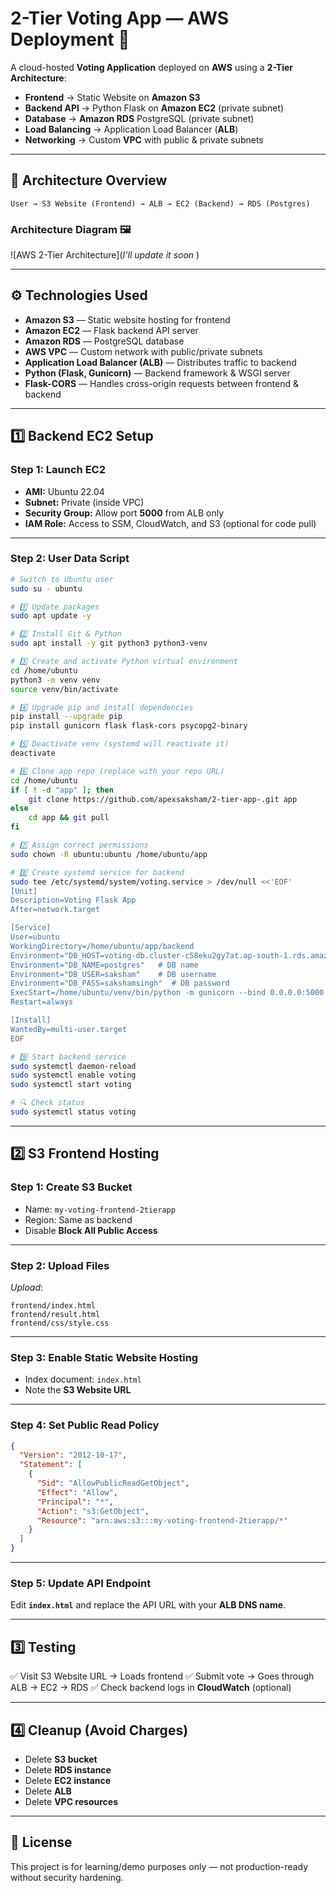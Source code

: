 # **2-Tier Voting App — AWS Deployment** 🚀

A cloud-hosted **Voting Application** deployed on **AWS** using a **2-Tier Architecture**:

* **Frontend** → Static Website on **Amazon S3**
* **Backend API** → Python Flask on **Amazon EC2** (private subnet)
* **Database** → **Amazon RDS** PostgreSQL (private subnet)
* **Load Balancing** → Application Load Balancer (**ALB**)
* **Networking** → Custom **VPC** with public & private subnets

---

## **📌 Architecture Overview**

```
User → S3 Website (Frontend) → ALB → EC2 (Backend) → RDS (Postgres)
```

### Architecture Diagram 🖼

![AWS 2-Tier Architecture](*I'll update it soon* )

---

## **⚙️ Technologies Used**

* **Amazon S3** — Static website hosting for frontend
* **Amazon EC2** — Flask backend API server
* **Amazon RDS** — PostgreSQL database
* **AWS VPC** — Custom network with public/private subnets
* **Application Load Balancer (ALB)** — Distributes traffic to backend
* **Python (Flask, Gunicorn)** — Backend framework & WSGI server
* **Flask-CORS** — Handles cross-origin requests between frontend & backend

---

## **1️⃣ Backend EC2 Setup**

### **Step 1: Launch EC2**

* **AMI:** Ubuntu 22.04
* **Subnet:** Private (inside VPC)
* **Security Group:** Allow port **5000** from ALB only
* **IAM Role:** Access to SSM, CloudWatch, and S3 (optional for code pull)

---

### **Step 2: User Data Script**


```bash
# Switch to Ubuntu user
sudo su - ubuntu

# 1️⃣ Update packages
sudo apt update -y

# 2️⃣ Install Git & Python
sudo apt install -y git python3 python3-venv

# 3️⃣ Create and activate Python virtual environment
cd /home/ubuntu
python3 -m venv venv
source venv/bin/activate

# 4️⃣ Upgrade pip and install dependencies
pip install --upgrade pip
pip install gunicorn flask flask-cors psycopg2-binary

# 5️⃣ Deactivate venv (systemd will reactivate it)
deactivate

# 6️⃣ Clone app repo (replace with your repo URL)
cd /home/ubuntu
if [ ! -d "app" ]; then
    git clone https://github.com/apexsaksham/2-tier-app-.git app
else
    cd app && git pull
fi

# 7️⃣ Assign correct permissions
sudo chown -R ubuntu:ubuntu /home/ubuntu/app

# 8️⃣ Create systemd service for backend
sudo tee /etc/systemd/system/voting.service > /dev/null <<'EOF'
[Unit]
Description=Voting Flask App
After=network.target

[Service]
User=ubuntu
WorkingDirectory=/home/ubuntu/app/backend
Environment="DB_HOST=voting-db.cluster-c58eku2gy7at.ap-south-1.rds.amazonaws.com"  # RDS endpoint
Environment="DB_NAME=postgres"   # DB name
Environment="DB_USER=saksham"    # DB username
Environment="DB_PASS=sakshamsingh"  # DB password
ExecStart=/home/ubuntu/venv/bin/python -m gunicorn --bind 0.0.0.0:5000 app:app
Restart=always

[Install]
WantedBy=multi-user.target
EOF

# 9️⃣ Start backend service
sudo systemctl daemon-reload
sudo systemctl enable voting
sudo systemctl start voting

# 🔍 Check status
sudo systemctl status voting
```

---

## **2️⃣ S3 Frontend Hosting**

### **Step 1: Create S3 Bucket**

* Name: `my-voting-frontend-2tierapp`
* Region: Same as backend
* Disable **Block All Public Access**

---

### **Step 2: Upload Files**

*Upload*:

```
frontend/index.html
frontend/result.html
frontend/css/style.css
```

---

### **Step 3: Enable Static Website Hosting**

* Index document: `index.html`
* Note the **S3 Website URL**

---

### **Step 4: Set Public Read Policy**

```json
{
  "Version": "2012-10-17",
  "Statement": [
    {
      "Sid": "AllowPublicReadGetObject",
      "Effect": "Allow",
      "Principal": "*",
      "Action": "s3:GetObject",
      "Resource": "arn:aws:s3:::my-voting-frontend-2tierapp/*"
    }
  ]
}
```

---

### **Step 5: Update API Endpoint**

Edit **`index.html`** and replace the API URL with your **ALB DNS name**.

---

## **3️⃣ Testing**

✅ Visit S3 Website URL → Loads frontend
✅ Submit vote → Goes through ALB → EC2 → RDS
✅ Check backend logs in **CloudWatch** (optional)

---

## **4️⃣ Cleanup (Avoid Charges)**

* Delete **S3 bucket**
* Delete **RDS instance**
* Delete **EC2 instance**
* Delete **ALB**
* Delete **VPC resources**

---

## **📄 License**

This project is for learning/demo purposes only — not production-ready without security hardening.
